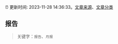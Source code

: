 :alarm_clock: 更新时间: 2023-11-28 14:36:33。[文章来源](/README.md)、[文章分类](/TAGS.md)

## 报告


> 关键字：`报告`、`月报`



